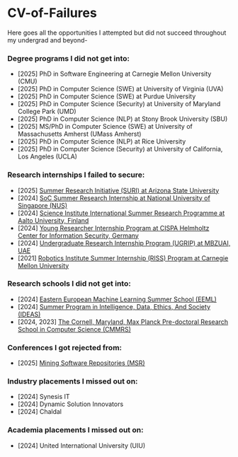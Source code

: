 # CV-of-Failures
Here goes all the opportunities I attempted but did not succeed throughout my undergrad and beyond-

### Degree programs I did not get into:
- [2025] PhD in Software Engineering at Carnegie Mellon University (CMU) <!-- list down University of Virginia, Purdue University, University of Maryland College Park, Stony Brook University, UMass Amherst, Rice University, UCLA -->
- [2025] PhD in Computer Science (SWE) at University of Virginia (UVA)
- [2025] PhD in Computer Science (SWE) at Purdue University
- [2025] PhD in Computer Science (Security) at University of Maryland College Park (UMD)
- [2025] PhD in Computer Science (NLP) at Stony Brook University (SBU)
- [2025] MS/PhD in Computer Science (SWE) at University of Massachusetts Amherst (UMass Amherst)
- [2025] PhD in Computer Science (NLP) at Rice University
- [2025] PhD in Computer Science (Security) at University of California, Los Angeles (UCLA)

### Research internships I failed to secure:
- [2025] [Summer Research Initiative (SURI) at Arizona State University](https://students.engineering.asu.edu/graduate/research/suri/)
- [2024] [SoC Summer Research Internship at National University of Singapore (NUS)](https://www.comp.nus.edu.sg/programmes/pg/workshops/res-internship/)
- [2024] [Science Institute International Summer Research Programme at Aalto University, Finland](https://www.aalto.fi/en/aalto-science-institute-asci/aalto-science-institute-international-summer-research-programme)
- [2024] [Young Researcher Internship Program at CISPA Helmholtz Center for Information Security, Germany](https://career.cispa.de/yrip.html)
- [2024] [Undergraduate Research Internship Program (UGRIP) at MBZUAI, UAE](https://www.mbzuai.ac.ae/en/ugrip)
- [2021] [Robotics Institute Summer Internship (RISS) Program at Carnegie Mellon University](https://riss.ri.cmu.edu/)

### Research schools I did not get into:
- [2024] [Eastern European Machine Learning Summer School (EEML)](https://www.eeml.eu/home)
- [2024] [Summer Program in Intelligence, Data, Ethics, And Society (IDEAS)](https://sites.google.com/view/ideas-summer-program/home?authuser=0)
- [2024, 2023] [The Cornell, Maryland, Max Planck Pre-doctoral Research School in Computer Science (CMMRS)](https://cmmrs.mpi-sws.org/)

### Conferences I got rejected from:
- [2025] [Mining Software Repositories (MSR)](https://2025.msrconf.org/)

### Industry placements I missed out on:
- [2024] Synesis IT
- [2024] Dynamic Solution Innovators
- [2024] Chaldal

### Academia placements I missed out on:
- [2024] United International University (UIU)